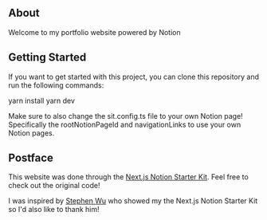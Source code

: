 ## About
Welcome to my portfolio website powered by Notion

## Getting Started
If you want to get started with this project, you can clone this repository and run the following commands:

yarn install
yarn dev

Make sure to also change the sit.config.ts file to your own Notion page! Specifically the rootNotionPageId and navigationLinks to use your own Notion pages.



## Postface
This website was done through the [Next.js Notion Starter Kit](https://github.com/transitive-bullshit/nextjs-notion-starter-kit). Feel free to check out the original code!

I was inspired by [Stephen Wu](https://wustep.me/) who showed my the Next.js Notion Starter Kit so I'd also like to thank him!


